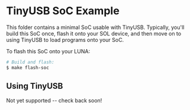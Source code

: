 # TinyUSB SoC Example

This folder contains a minimal SoC usable with TinyUSB. Typically, you'll build this SoC once, flash it
onto your SOL device, and then move on to using TinyUSB to load programs onto your SoC.

To flash this SoC onto your LUNA:

```sh
# Build and flash:
$ make flash-soc
```

## Using TinyUSB

Not yet supported -- check back soon!
